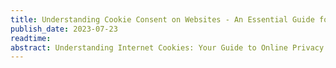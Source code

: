 ```yaml
---
title: Understanding Cookie Consent on Websites - An Essential Guide for the Everyday Netizen
publish_date: 2023-07-23 
readtime:
abstract: Understanding Internet Cookies: Your Guide to Online Privacy in Africa"
---
```

